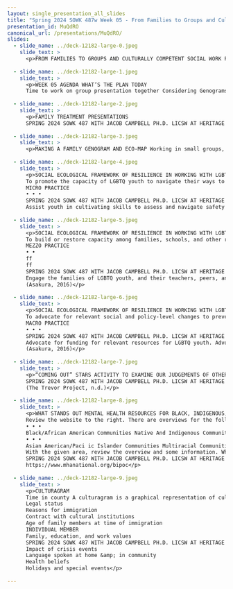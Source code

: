 ```yaml
---
layout: single_presentation_all_slides
title: "Spring 2024 SOWK 487w Week 05 - From Families to Groups and Culturally Competent Social Work Practice"
presentation_id: MuQdRO
canonical_url: /presentations/MuQdRO/
slides:
  - slide_name: ../deck-12182-large-0.jpeg
    slide_text: >
      <p>FROM FAMILIES TO GROUPS AND CULTURALLY COMPETENT SOCIAL WORK PRACTICE SOWK 487W WEEK 05 JACOB CAMPBELL, PH.D. LICSW AT HERITAGE UNIVERSITY</p>
      
  - slide_name: ../deck-12182-large-1.jpeg
    slide_text: >
      <p>WEEK 05 AGENDA WHAT’S THE PLAN TODAY
      Time to work on group presentation together Considering Genograms/Eco-Maps Social-Ecological Framework of Resilience Activity to examine our judgments of others Overviews of various cultural groups Culturagrams SPRING 2024 SOWK 487 WITH JACOB CAMPBELL PH.D. LICSW AT HERITAGE UNIVERSITY</p>
      
  - slide_name: ../deck-12182-large-2.jpeg
    slide_text: >
      <p>FAMILY TREATMENT PRESENTATIONS
      SPRING 2024 SOWK 487 WITH JACOB CAMPBELL PH.D. LICSW AT HERITAGE UNIVERSITY</p>
      
  - slide_name: ../deck-12182-large-3.jpeg
    slide_text: >
      <p>MAKING A FAMILY GENOGRAM AND ECO-MAP Working in small groups, develop a genogram for a family from a movie. After you have developed the genogram the best that you can from what you know, add some aspects of an eco-map to it. Finally, you will have an opportunity to share your work with your peers. https://jacobrcampbell.com/resources/articles/genogram-eco-map SPRING 2024 SOWK 487 WITH JACOB CAMPBELL PH.D. LICSW AT HERITAGE UNIVERSITY</p>
      
  - slide_name: ../deck-12182-large-4.jpeg
    slide_text: >
      <p>SOCIAL ECOLOGICAL FRAMEWORK OF RESILIENCE IN WORKING WITH LGBTQ YOUTH
      To promote the capacity of LGBTQ youth to navigate their ways to well-being in the face of adversity
      MICRO PRACTICE
      • • •
      SPRING 2024 SOWK 487 WITH JACOB CAMPBELL PH.D. LICSW AT HERITAGE UNIVERSITY
      Assist youth in cultivating skills to assess and navigate safety across contexts. Empower youth to make use of their personal agency in identifying needs and goals and making life decisions. Support youth in navigating oppression related to their LGBTQ and other marginal social identities. (Asakura, 2016)</p>
      
  - slide_name: ../deck-12182-large-5.jpeg
    slide_text: >
      <p>SOCIAL ECOLOGICAL FRAMEWORK OF RESILIENCE IN WORKING WITH LGBTQ YOUTH
      To build or restore capacity among families, schools, and other relevant resources to better support LGBTQ youth
      MEZZO PRACTICE
      • •
      ff
      ff
      SPRING 2024 SOWK 487 WITH JACOB CAMPBELL PH.D. LICSW AT HERITAGE UNIVERSITY
      Engage the families of LGBTQ youth, and their teachers, peers, and community groups in building or restoring their capacity to support youth. Engage social service agencies to build greater capacity to o er a irmative services to LGBTQ youth.
      (Asakura, 2016)</p>
      
  - slide_name: ../deck-12182-large-6.jpeg
    slide_text: >
      <p>SOCIAL ECOLOGICAL FRAMEWORK OF RESILIENCE IN WORKING WITH LGBTQ YOUTH
      To advocate for relevant social and policy-level changes to prevent systemlevel oppression that poses risks to LGBTQ youth
      MACRO PRACTICE
      • • •
      SPRING 2024 SOWK 487 WITH JACOB CAMPBELL PH.D. LICSW AT HERITAGE UNIVERSITY
      Advocate for funding for relevant resources for LGBTQ youth. Advocate for legal rights and protection for LGBTQ people. Engage in social action to eradicate oppression against LGBTQ people.
      (Asakura, 2016)</p>
      
  - slide_name: ../deck-12182-large-7.jpeg
    slide_text: >
      <p>“COMING OUT” STARS ACTIVITY TO EXAMINE OUR JUDGEMENTS OF OTHERS IN A SAFE AND PRODUCTIVE WAY AND EXPLORE THE IMPORTANCE OF SELF-IDENTIFICATION
      SPRING 2024 SOWK 487 WITH JACOB CAMPBELL PH.D. LICSW AT HERITAGE UNIVERSITY
      (The Trevor Project, n.d.)</p>
      
  - slide_name: ../deck-12182-large-8.jpeg
    slide_text: >
      <p>WHAT STANDS OUT MENTAL HEALTH RESOURCES FOR BLACK, INDIGENOUS, AND PEOPLE OF COLOR
      Review the website to the right. There are overviews for the following communities
      • • •
      Black/African American Communities Native And Indigenous Communities Latinx/Hispanic Communities
      • • •
      Asian American/Paci ic Islander Communities Multiracial Communities Arab/Middle Eastern/Muslim/South Asian Communities
      With the given area, review the overview and some information. What is relevant information for working with families and groups with this population? Prepare some information to share back with the group. f
      SPRING 2024 SOWK 487 WITH JACOB CAMPBELL PH.D. LICSW AT HERITAGE UNIVERSITY
      https://www.mhanational.org/bipoc</p>
      
  - slide_name: ../deck-12182-large-9.jpeg
    slide_text: >
      <p>CULTURAGRAM
      Time in county A culturagram is a graphical representation of culture on an individual family member. These interactions, made up similar to an eco-map
      Legal status
      Reasons for immigration
      Contract with cultural institutions
      Age of family members at time of immigration
      INDIVIDUAL MEMBER
      Family, education, and work values
      SPRING 2024 SOWK 487 WITH JACOB CAMPBELL PH.D. LICSW AT HERITAGE UNIVERSITY
      Impact of crisis events
      Language spoken at home &amp; in community
      Health beliefs
      Holidays and special events</p>
      
---
```

